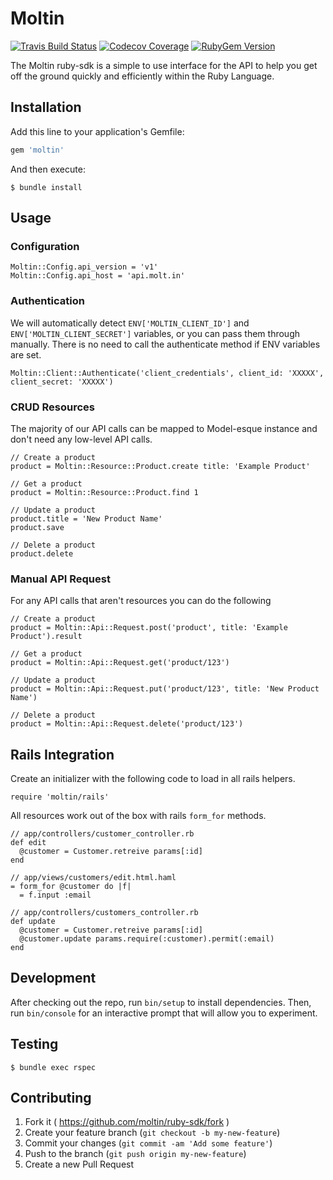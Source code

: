 # Moltin

[![Travis Build Status](https://img.shields.io/travis/moltin/ruby-sdk.svg)](https://travis-ci.org/moltin/ruby-sdk)
[![Codecov Coverage](https://img.shields.io/codecov/c/github/moltin/ruby-sdk.svg)](https://codecov.io/github/moltin/ruby-sdk)
[![RubyGem Version](https://badge.fury.io/rb/moltin.svg)](https://rubygems.org/gems/moltin)

The Moltin ruby-sdk is a simple to use interface for the API to help you get off the ground quickly and efficiently within the Ruby Language.



## Installation

Add this line to your application's Gemfile:

```ruby
gem 'moltin'
```

And then execute:

    $ bundle install



## Usage

### Configuration

```
Moltin::Config.api_version = 'v1'
Moltin::Config.api_host = 'api.molt.in'
```


### Authentication

We will automatically detect `ENV['MOLTIN_CLIENT_ID']` and `ENV['MOLTIN_CLIENT_SECRET']` variables, or you can pass them through manually. There is no need to call the authenticate method if ENV variables are set.

```
Moltin::Client::Authenticate('client_credentials', client_id: 'XXXXX', client_secret: 'XXXXX')
```


### CRUD Resources

The majority of our API calls can be mapped to Model-esque instance and don't need any low-level API calls.

```
// Create a product
product = Moltin::Resource::Product.create title: 'Example Product'

// Get a product
product = Moltin::Resource::Product.find 1

// Update a product
product.title = 'New Product Name'
product.save

// Delete a product
product.delete
```


### Manual API Request

For any API calls that aren't resources you can do the following

```
// Create a product
product = Moltin::Api::Request.post('product', title: 'Example Product').result

// Get a product
product = Moltin::Api::Request.get('product/123')

// Update a product
product = Moltin::Api::Request.put('product/123', title: 'New Product Name')

// Delete a product
product = Moltin::Api::Request.delete('product/123')
```

## Rails Integration

Create an initializer with the following code to load in all rails helpers.

```
require 'moltin/rails'
```

All resources work out of the box with rails `form_for` methods.

```
// app/controllers/customer_controller.rb
def edit
  @customer = Customer.retreive params[:id]
end

// app/views/customers/edit.html.haml
= form_for @customer do |f|
  = f.input :email
  
// app/controllers/customers_controller.rb
def update
  @customer = Customer.retreive params[:id]
  @customer.update params.require(:customer).permit(:email)
end
```


## Development

After checking out the repo, run `bin/setup` to install dependencies. Then, run `bin/console` for an interactive prompt that will allow you to experiment.


## Testing

```
$ bundle exec rspec
```


## Contributing

1. Fork it ( https://github.com/moltin/ruby-sdk/fork )
2. Create your feature branch (`git checkout -b my-new-feature`)
3. Commit your changes (`git commit -am 'Add some feature'`)
4. Push to the branch (`git push origin my-new-feature`)
5. Create a new Pull Request
